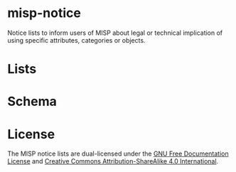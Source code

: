 # misp-notice

Notice lists to inform users of MISP about legal or technical implication of using specific attributes, categories or objects.

# Lists

# Schema

# License

The MISP notice lists are dual-licensed under the [GNU Free Documentation License](https://www.gnu.org/licenses/fdl-1.3.en.html)
and [Creative Commons Attribution-ShareAlike 4.0 International](https://creativecommons.org/licenses/by-sa/4.0/legalcode).


